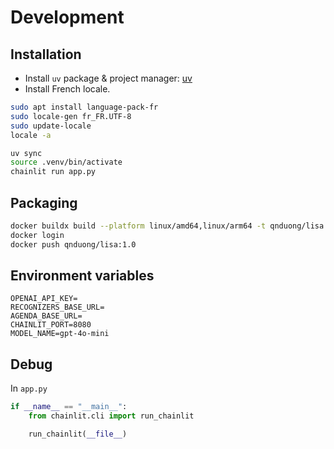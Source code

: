 # Development

## Installation

- Install `uv` package & project manager: [uv](https://docs.astral.sh/uv/getting-started/installation/)
- Install French locale.

```bash
sudo apt install language-pack-fr
sudo locale-gen fr_FR.UTF-8
sudo update-locale
locale -a
```

```bash
uv sync
source .venv/bin/activate
chainlit run app.py 
```

## Packaging

```bash
docker buildx build --platform linux/amd64,linux/arm64 -t qnduong/lisa:1.0 .
docker login
docker push qnduong/lisa:1.0
```

## Environment variables

```text
OPENAI_API_KEY=
RECOGNIZERS_BASE_URL=
AGENDA_BASE_URL=
CHAINLIT_PORT=8080
MODEL_NAME=gpt-4o-mini
```

## Debug

In `app.py`

```python
if __name__ == "__main__":
    from chainlit.cli import run_chainlit

    run_chainlit(__file__)
```
